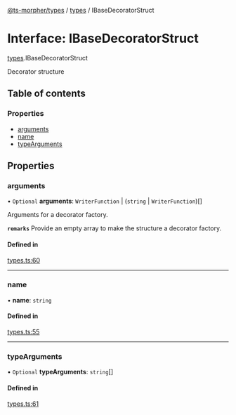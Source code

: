[@ts-morpher/types](../README.md) / [types](../modules/types.md) / IBaseDecoratorStruct

# Interface: IBaseDecoratorStruct

[types](../modules/types.md).IBaseDecoratorStruct

Decorator structure

## Table of contents

### Properties

- [arguments](types.IBaseDecoratorStruct.md#arguments)
- [name](types.IBaseDecoratorStruct.md#name)
- [typeArguments](types.IBaseDecoratorStruct.md#typearguments)

## Properties

### arguments

• `Optional` **arguments**: `WriterFunction` \| (`string` \| `WriterFunction`)[]

Arguments for a decorator factory.

**`remarks`** Provide an empty array to make the structure a decorator factory.

#### Defined in

[types.ts:60](https://github.com/linbudu599/morpher/blob/9f915c5/packages/types/src/types.ts#L60)

___

### name

• **name**: `string`

#### Defined in

[types.ts:55](https://github.com/linbudu599/morpher/blob/9f915c5/packages/types/src/types.ts#L55)

___

### typeArguments

• `Optional` **typeArguments**: `string`[]

#### Defined in

[types.ts:61](https://github.com/linbudu599/morpher/blob/9f915c5/packages/types/src/types.ts#L61)
